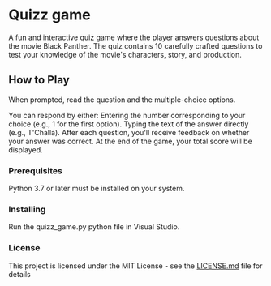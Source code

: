 # Quizz game

A fun and interactive quiz game where the player answers questions about the movie Black Panther. The quiz contains 10 carefully crafted questions to test your knowledge of the movie's characters, story, and production.

## How to Play

When prompted, read the question and the multiple-choice options.

You can respond by either:
Entering the number corresponding to your choice (e.g., 1 for the first option).
Typing the text of the answer directly (e.g., T'Challa).
After each question, you'll receive feedback on whether your answer was correct.
At the end of the game, your total score will be displayed.

### Prerequisites

Python 3.7 or later must be installed on your system.

### Installing

Run the quizz_game.py python file in Visual Studio.

### License

This project is licensed under the MIT License - see the [LICENSE.md](LICENSE.md) file for details
